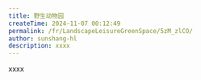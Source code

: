 ```yaml
---
title: 野生动物园
createTime: 2024-11-07 00:12:49
permalink: /fr/LandscapeLeisureGreenSpace/5zM_zlCO/
author: sunshang-hl
description: xxxx
---
```


xxxx